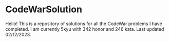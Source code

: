# CodeWarSolution

Hello! This is a repository of solutions for all the CodeWar problems I have completed.
I am currently 5kyu with 342 honor and 246 kata. Last updated 02/12/2023.

